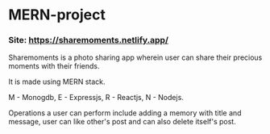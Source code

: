 # MERN-project

### Site: https://sharemoments.netlify.app/

Sharemoments is a photo sharing app wherein user can share their precious moments with their friends. 

It is made using MERN stack.

M - Monogdb,
E - Expressjs,
R - Reactjs,
N - Nodejs.

Operations a user can perform include adding a memory with title and message, user can like other's post and can also delete itself's post.
